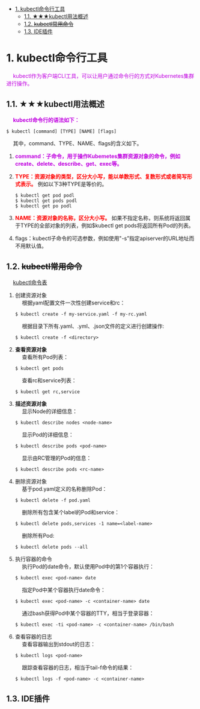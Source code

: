 

<!-- TOC -->

- [1. kubectl命令行工具](#1-kubectl命令行工具)
    - [1.1. ★★★kubectl用法概述](#11-★★★kubectl用法概述)
    - [1.2. ~~kubectl常用命令~~](#12-kubectl常用命令)
    - [1.3. IDE插件](#13-ide插件)

<!-- /TOC -->



# 1. kubectl命令行工具

&emsp; <font color = "clime">kubectl作为客户端CLI工具，可以让用户通过命令行的方式对Kubernetes集群进行操作。</font>  

## 1.1. ★★★kubectl用法概述  
&emsp; **<font color = "clime">kubectl命令行的语法如下：</font>**  

```text
$ kubectl [command] [TYPE] [NAME] [flags]
```
&emsp; 其中，command、TYPE、NAME、flags的含义如下。  
1. **<font color = "clime">command：子命令，用于操作Kubemetes集群资源对象的命令，例如create、delete、describe、get、exec等。</font>**  
2. **<font color = "red">TYPE：资源对象的类型，区分大小写，能以单数形式、复数形式或者简写形式表示。</font>** 例如以下3种TYPE是等价的。  

    ```text
    $ kubectl get pod podl  
    $ kubectl get pods podl  
    $ kubectl get po podl
    ```
3. **<font color = "red">NAME：资源对象的名称，区分大小写。</font>** 如果不指定名称，则系统将返回属于TYPE的全部对象的列表，例如$kubectl get pods将返回所有Pod的列表。
4. flags：kubectl子命令的可选参数，例如使用"-s”指定apiserver的URL地址而不用默认值。  

## 1.2. ~~kubectl常用命令~~
&emsp; [kubectl命令表](http://docs.kubernetes.org.cn/683.html)  
1. 创建资源对象  
    &emsp; 根据yaml配置文件一次性创建service和rc：  

    ```text
    $ kubectl create -f my-service.yaml -f my-rc.yaml 
    ``` 
    &emsp; 根据<directory>目录下所有.yaml、.yml、.json文件的定义进行创建操作: 
    ```text 
    $ kubectl create -f <directory>  
    ```
2. **查看资源对象**  
    &emsp; 查看所有Pod列表：  
    ```text
    $ kubectl get pods 
    ``` 
    &emsp; 查看rc和service列表：  
    ```text
    $ kubectl get rc,service 
    ``` 
3. **描述资源对象**  
    &emsp; 显示Node的详细信息：  

    ```text
    $ kubectl describe nodes <node-name>  
    ```
    &emsp; 显示Pod的详细信息：  

    ```text
    $ kubectl describe pods <pod-name> 
    ``` 
    &emsp; 显示由RC管理的Pod的信息：  

    ```text
    $ kubectl describe pods <rc-name> 
    ``` 
4. 删除资源对象  
    &emsp; 基于pod.yaml定义的名称删除Pod：  

    ```text
    $ kubectl delete -f pod.yaml  
    ```
    &emsp; 删除所有包含某个label的Pod和service：  

    ```text
    $ kubectl delete pods,services -1 name=<label-name>  
    ```
    &emsp; 删除所有Pod:  

    ```text
    $ kubectl delete pods --all  
    ```
5. 执行容器的命令  
    &emsp; 执行Pod的date命令，默认使用Pod中的第1个容器执行：  

    ```text
    $ kubectl exec <pod-name> date 
    ``` 
    &emsp; 指定Pod中某个容器执行date命令：  

    ```text
    $ kubectl exec <pod-name> -c <container-name> date 
    ``` 
    &emsp; 通过bash获得Pod中某个容器的TTY，相当于登录容器：  

    ```text
    $ kubectl exec -ti <pod-name> -c <container-name> /bin/bash  
    ```
6. 查看容器的日志  
    &emsp; 查看容器输出到stdout的日志：  

    ```text
    $ kubectl logs <pod-name>
    ```  
    &emsp; 跟踪查看容器的日志，相当于tail-f命令的结果：  

    ```text
    $ kubectl logs -f <pod-name> -c <container-name> 
    ``` 


## 1.3. IDE插件  
<!-- 
IDE 插件
https://mp.weixin.qq.com/s/KbcUxGJ3JK7ANtuDRvPzZQ
-->

